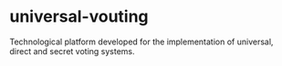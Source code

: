 # universal-vouting
Technological platform developed for the implementation of universal, direct and secret voting systems. 
